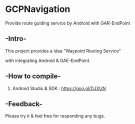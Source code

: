 # GCPNavigation
Provide route guiding service by Android with GAR-EndPoint

## -Intro-

  This project provides a idea "Waypoint Routing Service" 

  with integrating Android & GAE-EndPoint.
  
  
## -How to compile- 

  1. Android Studio & SDK : https://goo.gl/DJXUN
 
## -Feedback-

  Please try it & feel free for responding any bugs.  
 
